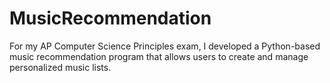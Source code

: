 # MusicRecommendation
For my AP Computer Science Principles exam, I developed a Python-based music recommendation program that allows users to create and manage personalized music lists.
